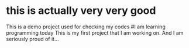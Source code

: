 # this is actually very very good 
This is a demo project used for checking my codes
#I am learning programming today
This is my first project that I am working on. And I am seriously proud of it...
